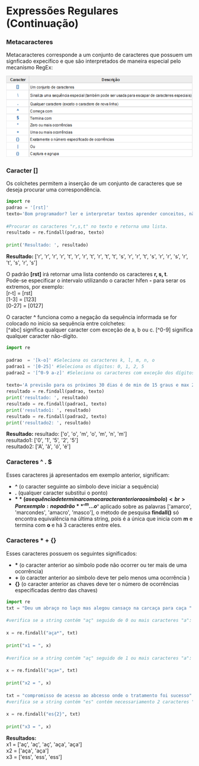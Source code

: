 # Expressões Regulares (Continuação)

### <b>Metacaracteres</b>

Metacaracteres corresponde a um conjunto de caracteres que possuem um signficado expecífico e que são interpretados de maneira especial pelo mecanismo RegEx:

![regex](/imagens/regex.png)
 
### <b> Caracter [] </b>
Os colchetes permitem a inserção de um conjunto de caracteres que se deseja procurar uma correspondência.
``` python
import re
padrao = '[rst]'
texto='Bom programador? ler e interpretar textos aprender conceitos, não decorar comandos e fazer muitos exercícios'

#Procurar os caracteres "r,s,t" no texto e retorna uma lista.
resultado = re.findall(padrao, texto) 

print('Resultado: ', resultado)
```
**Resultado:** 
['r', 'r', 'r', 'r', 't', 'r', 'r', 't', 'r', 't', 't', 's', 'r', 'r', 't', 's', 'r', 'r', 's', 'r', 't', 's', 'r', 's']

O padrão **[rst]** irá retornar uma lista contendo os caracteres **r, s, t**. <br>
Pode-se especificar o intervalo utilizando o caracter hífen **-** para serar os extremos, por exemplo:<br>
[r-t]  = [rst] <br>
[1-3]  = [123]  <br>
[0-27] = [0127] <br>

O caracter **^** funciona como a negação da sequência informada se for colocado no início sa sequência entre colchetes: <br>
[^abc] significa qualquer caracter com exceção de a, b ou c.
[^0-9] significa qualquer caracter não-dígito.

``` python
import re 

padrao  = '[k-o]' #Seleciona os caracteres k, l, m, n, o
padrao1 = '[0-25]' #Seleciona os dígitos: 0, 1, 2, 5
padrao2 = '[^0-9 a-z]' #Seleciona os caracteres com exceção dos dígitos de 0 até 9 e letras de a até z minusculos

texto='A previsão para os próximos 30 dias é de min de 15 graus e max 25 graus'
resultado = re.findall(padrao, texto) 
print('resultado: ', resultado)
resultado = re.findall(padrao1, texto) 
print('resultado1: ', resultado)
resultado = re.findall(padrao2, texto) 
print('resultado2: ', resultado)
```
**Resultado:**
resultado:  ['o', 'o', 'm', 'o', 'm', 'n', 'm'] <br>
resultado1:  ['0', '1', '5', '2', '5'] <br>
resultado2:  ['A', 'ã', 'ó', 'é'] <br>

### <b> Caracteres ^ . $ </b>
Esses caracteres já apresentados em exemplo anterior, significam: <br>
- **^** (o caracter seguinte ao símbolo deve iniciar a sequência) <br>  
- **.** (qualquer caracter substitui o ponto) <br>
- **$** (a sequência de terminar com o caracter anterior ao símbolo) <br>
Por exemplo: no padrão **'^m...o$'** aplicado sobre as palavras ['amarco', 'marcondes', 'amacro', 'masco'], o método de pesquisa **findall()** só encontra equivalência na última string, pois é a única que inicia com **m** e termina com **o** e há 3 caracteres entre eles.

### <b> Caracteres * + {} </b>
Esses caracteres possuem os seguintes significados: <br>
- <b>*</b> (o caracter anterior ao símbolo pode não ocorrer ou ter mais de uma ocorrência) <br>  
- **+** (o caracter anterior ao símbolo deve ter pelo menos uma ocorrência ) <br>
- **{}** (o caracter anterior as chaves deve ter o número de ocorrências especificadas dentro das chaves) <br>

``` python
import re
txt = "Deu um abraço no laço mas alegou cansaço na carcaça para caça "

#verifica se a string contém "aç" seguido de 0 ou mais caracteres "a":

x = re.findall("aça*", txt)

print("x1 = ", x)

#verifica se a string contém "aç" seguido de 1 ou mais caracteres "a":

x = re.findall("aça+", txt)

print("x2 = ", x)

txt = "compromisso de acesso ao abcesso onde o tratamento foi sucesso"
#verifica se a string contém "es" contém necessariamento 2 caracteres "s":

x = re.findall("es{2}", txt)

print("x3 = ", x)
```
**Resultados:** <br>
x1 =  ['aç', 'aç', 'aç', 'aça', 'aça'] <br>
x2 =  ['aça', 'aça'] <br>
x3 =  ['ess', 'ess', 'ess'] <br>


